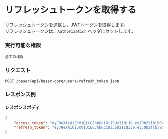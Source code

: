 # リフレッシュトークンを取得する

リフレッシュトークンを送信し、JWTトークンを取得します。  
リフレッシュトークンは、`Authorization` ヘッダにセットします。

### 実行可能な権限
```
全ての権限 
```
 
### リクエスト
```
POST /baser/api/baser-core/users/refresh_token.json
```

### レスポンス例
#### レスポンスボディ
```json
{
    "access_token": "eyJ0eXAiOiJKV1QiLCJhbGciOiJSUzI1NiJ9.eyJ0b2tlbl90eXBlIjoiYWNjZXNzX3Rva2VuIiwiaXNzIjoiYmFzZXIiLCJzdWIiOjEsImV4cCI6MTY3ODc1NzYyNn0.TKegi9xJFbVEC74o6cuoo1nohvAJjpVXNUD6WxQ-HFrDtcJJ4Dl7I0NxgW37Mdubm9Xvuf7D21RgCeK5hc9wY3DlciQU5k2Hjuw0OnDjiaVSoYDe_P0Mlg5ClSJ2w48yEcu2JFmnzcTd27_phSsna51Xfq_WdvTfT3JEJDd-Arc",
    "refresh_token": "eyJ0eXAiOiJKV1QiLCJhbGciOiJSUzI1NiJ9.eyJ0b2tlbl90eXBlIjoicmVmcmVzaF90b2tlbiIsImlzcyI6ImJhc2VyIiwic3ViIjoxLCJleHAiOjE2Nzk5NjU0MjZ9.gK--VzOI9y2vk_myfk_UcAjR2Yem86s1P4o--MQdArVD3QGJVSGTiRcwNcw4spnpF8IJHUogeWA5WswhAuSzptIfyxx8kW5pGUuAqhmA3ZMWylrFQ7kQnrRaAQRELvJJ7qhoEOddb-tdG1w6OjbReKHEX9iZP5iMO3ZaB3OoAUM"
}
```
